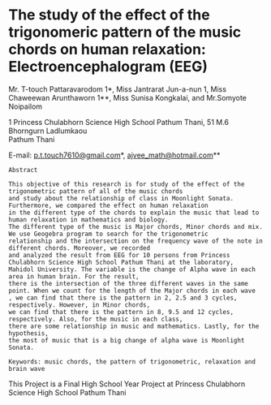 # The study of the effect of the trigonomeric pattern of the music chords on human relaxation: Electroencephalogram (EEG)

Mr. T-touch Pattaravarodom 1*, Miss Jantrarat Jun-a-nun 1, 
Miss Chaweewan Arunthaworn 1**, Miss Sunisa Kongkalai, and Mr.Somyote Noipailom

1 Princess Chulabhorn Science High School Pathum Thani, 
51 M.6 Bhorngurn Ladlumkaou  
Pathum Thani

E-mail: p.t.touch7610@gmail.com*, ajvee_math@hotmail.com**

```
Abstract 

This objective of this research is for study of the effect of the trigonometric pattern of all of the music chords 
and study about the relationship of class in Moonlight Sonata. Furthermore, we compared the effect on human relaxation 
in the different type of the chords to explain the music that lead to human relaxation in mathematics and biology. 
The different type of the music is Major chords, Minor chords and mix. We use Geogebra program to search for the trigonometric 
relationship and the intersection on the frequency wave of the note in different chords. Moreover, we recorded 
and analyzed the result from EEG for 10 persons from Princess Chulabhorn Science High School Pathum Thani at the laboratory, 
Mahidol University. The variable is the change of Alpha wave in each area in human brain. For the result, 
there is the intersection of the three different waves in the same point. When we count for the length of the Major chords in each wave
, we can find that there is the pattern in 2, 2.5 and 3 cycles, respectively. However, in Minor chords, 
we can find that there is the pattern in 8, 9.5 and 12 cycles, respectively. Also, for the music in each class, 
there are some relationship in music and mathematics. Lastly, for the hypothesis, 
the most of music that is a big change of alpha wave is Moonlight Sonata. 

Keywords: music chords, the pattern of trigonometric, relaxation and brain wave
```

This Project is a Final High School Year Project at Princess Chulabhorn Science High School Pathum Thani
